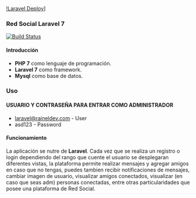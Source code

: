 
[!Laravel 
Deploy](https://miro.medium.com/max/1400/1*_-vJQqeCmpw-kghDFX8yJw.png)]

### Red Social Laravel 7

[![Build Status](https://travis-ci.org/patamimbre/sptorrent-api.svg?branch=master)](https://travis-ci.org/patamimbre/sptorrent-api)

#### Introducción 

* **PHP 7** como lenguaje de programación.
* **Laravel 7** como framework.
* **Mysql** como base de datos.

### Uso

#### USUARIO Y CONTRASEÑA PARA ENTRAR COMO ADMINISTRADOR
* laravel@raineldev.com - User
* asd123 - Password

#### Funcionamiento

La aplicación se nutre de **Laravel**. Cada vez que se realiza un registro o login dependiendo del rango que cuente el usuario se desplegaran diferentes vistas, la plataforma permite realizar mensajes y agregar amigos en caso que no tengas, puedes tambien recibir notificaciones de mensajes, cambiar imagen de usuario, visualizar amigos conectados, visualizar (en caso que seas adm) personas conectadas, entre otras particularidades que posee una plataforma de Red Social.
